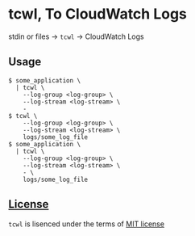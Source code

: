 # tcwl, To CloudWatch Logs

stdin or files -> `tcwl` -> CloudWatch Logs

## Usage

```
$ some_application \
  | tcwl \
    --log-group <log-group> \
    --log-stream <log-stream> \
    -
$ tcwl \
    --log-group <log-group> \
    --log-stream <log-stream> \
    logs/some_log_file
$ some_application \
  | tcwl \
    --log-group <log-group> \
    --log-stream <log-stream> \
    - \
    logs/some_log_file
```

## [License](LICENSE)

`tcwl` is lisenced under the terms of [MIT license](https://spdx.org/licenses/MIT.html)
